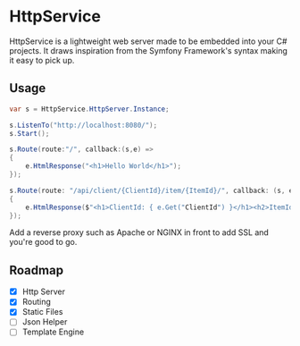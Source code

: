 # HttpService

HttpService is a lightweight web server made to be embedded into your C# projects.
It draws inspiration from the Symfony Framework's syntax making it easy to pick up.

## Usage

```csharp
var s = HttpService.HttpServer.Instance;

s.ListenTo("http://localhost:8080/");
s.Start();

s.Route(route:"/", callback:(s,e) =>
{
    e.HtmlResponse("<h1>Hello World</h1>");
});

s.Route(route: "/api/client/{ClientId}/item/{ItemId}/", callback: (s, e) =>
{
    e.HtmlResponse($"<h1>ClientId: { e.Get("ClientId") }</h1><h2>ItemId: { e.Get("ItemId") }</h2>");
});
```

Add a reverse proxy such as Apache or NGINX in front to add SSL and you're good to go.

## Roadmap

- [x] Http Server
- [x] Routing
- [x] Static Files
- [ ] Json Helper
- [ ] Template Engine